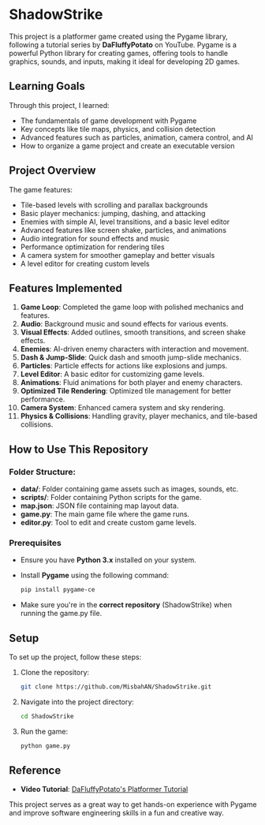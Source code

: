 # ShadowStrike

This project is a platformer game created using the Pygame library, following a tutorial series by **DaFluffyPotato** on YouTube. Pygame is a powerful Python library for creating games, offering tools to handle graphics, sounds, and inputs, making it ideal for developing 2D games.

## Learning Goals

Through this project, I learned:
- The fundamentals of game development with Pygame
- Key concepts like tile maps, physics, and collision detection
- Advanced features such as particles, animation, camera control, and AI
- How to organize a game project and create an executable version

## Project Overview

The game features:
- Tile-based levels with scrolling and parallax backgrounds
- Basic player mechanics: jumping, dashing, and attacking
- Enemies with simple AI, level transitions, and a basic level editor
- Advanced features like screen shake, particles, and animations
- Audio integration for sound effects and music
- Performance optimization for rendering tiles
- A camera system for smoother gameplay and better visuals
- A level editor for creating custom levels

## Features Implemented

1. **Game Loop**: Completed the game loop with polished mechanics and features.
2. **Audio**: Background music and sound effects for various events.
3. **Visual Effects**: Added outlines, smooth transitions, and screen shake effects.
4. **Enemies**: AI-driven enemy characters with interaction and movement.
5. **Dash & Jump-Slide**: Quick dash and smooth jump-slide mechanics.
6. **Particles**: Particle effects for actions like explosions and jumps.
7. **Level Editor**: A basic editor for customizing game levels.
8. **Animations**: Fluid animations for both player and enemy characters.
9. **Optimized Tile Rendering**: Optimized tile management for better performance.
10. **Camera System**: Enhanced camera system and sky rendering.
11. **Physics & Collisions**: Handling gravity, player mechanics, and tile-based collisions.

## How to Use This Repository

### Folder Structure:
- **data/**: Folder containing game assets such as images, sounds, etc.
- **scripts/**: Folder containing Python scripts for the game.
- **map.json**: JSON file containing map layout data.
- **game.py**: The main game file where the game runs.
- **editor.py**: Tool to edit and create custom game levels.

### Prerequisites
- Ensure you have **Python 3.x** installed on your system.
- Install **Pygame** using the following command:
  
  ```bash
  pip install pygame-ce

- Make sure you're in the **correct repository** (ShadowStrike) when running the game.py file.

## Setup

To set up the project, follow these steps:

1. Clone the repository:

   ```bash
   git clone https://github.com/MisbahAN/ShadowStrike.git

2. Navigate into the project directory:

   ```bash
   cd ShadowStrike

4. Run the game:

   ```bash
   python game.py

## Reference

- **Video Tutorial**: [DaFluffyPotato's Platformer Tutorial](https://youtu.be/2gABYM5M0ww?si=pDiWkilXXB6dx8y8)

This project serves as a great way to get hands-on experience with Pygame and improve software engineering skills in a fun and creative way.
